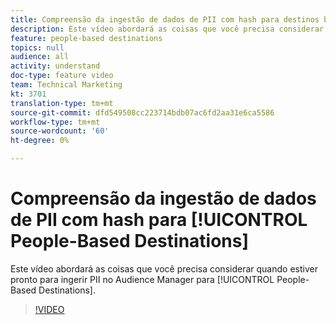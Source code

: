 ```yaml
---
title: Compreensão da ingestão de dados de PII com hash para destinos baseados em pessoas
description: Este vídeo abordará as coisas que você precisa considerar quando estiver pronto para assimilar PII no Audience Manager para destinos baseados em pessoas.
feature: people-based destinations
topics: null
audience: all
activity: understand
doc-type: feature video
team: Technical Marketing
kt: 3701
translation-type: tm+mt
source-git-commit: dfd549508cc223714bdb07ac6fd2aa31e6ca5586
workflow-type: tm+mt
source-wordcount: '60'
ht-degree: 0%

---
```



# Compreensão da ingestão de dados de PII com hash para [!UICONTROL People-Based Destinations]

Este vídeo abordará as coisas que você precisa considerar quando estiver pronto para ingerir PII no Audience Manager para [!UICONTROL People-Based Destinations].

>[!VIDEO](https://video.tv.adobe.com/v/29003/?quality=12)

